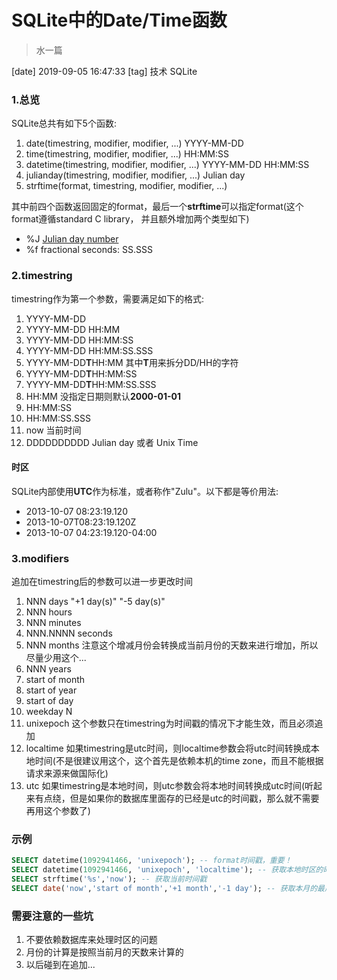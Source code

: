 # SQLite中的Date/Time函数

> 水一篇

[date] 2019-09-05 16:47:33
[tag] 技术 SQLite

### 1.总览
SQLite总共有如下5个函数:
1. date(timestring, modifier, modifier, ...) YYYY-MM-DD
2. time(timestring, modifier, modifier, ...) HH:MM:SS
3. datetime(timestring, modifier, modifier, ...) YYYY-MM-DD HH:MM:SS
4. julianday(timestring, modifier, modifier, ...) Julian day
5. strftime(format, timestring, modifier, modifier, ...)

其中前四个函数返回固定的format，最后一个**strftime**可以指定format(这个format遵循standard C library， 并且额外增加两个类型如下)

* %J  [Julian day number](http://en.wikipedia.org/wiki/Julian_day)
* %f  fractional seconds: SS.SSS

### 2.timestring
timestring作为第一个参数，需要满足如下的格式:
1. YYYY-MM-DD
2. YYYY-MM-DD  HH:MM
3. YYYY-MM-DD HH:MM:SS
4. YYYY-MM-DD HH:MM:SS.SSS
5. YYYY-MM-DD**T**HH:MM 其中**T**用来拆分DD/HH的字符
6. YYYY-MM-DD**T**HH:MM:SS
7. YYYY-MM-DD**T**HH:MM:SS.SSS
8. HH:MM 没指定日期则默认**2000-01-01**
9. HH:MM:SS
10. HH:MM:SS.SSS
11. now 当前时间
12. DDDDDDDDDD Julian day 或者 Unix Time

#### 时区
SQLite内部使用**UTC**作为标准，或者称作"Zulu"。以下都是等价用法:
* 2013-10-07 08:23:19.120
* 2013-10-07T08:23:19.120Z
* 2013-10-07 04:23:19.120-04:00

### 3.modifiers
追加在timestring后的参数可以进一步更改时间
1. NNN days "+1 day(s)" "-5 day(s)"
2. NNN hours 
3. NNN minutes
4. NNN.NNNN seconds
5. NNN months 注意这个增减月份会转换成当前月份的天数来进行增加，所以尽量少用这个...
6. NNN years
7. start of month
8. start of year
9. start of day
10. weekday N
11. unixepoch 这个参数只在timestring为时间戳的情况下才能生效，而且必须追加
12. localtime 如果timestring是utc时间，则localtime参数会将utc时间转换成本地时间(不是很建议用这个，这个首先是依赖本机的time zone，而且不能根据请求来源来做国际化)
13. utc 如果timestring是本地时间，则utc参数会将本地时间转换成utc时间(听起来有点绕，但是如果你的数据库里面存的已经是utc的时间戳，那么就不需要再用这个参数了)

### 示例
```sql
SELECT datetime(1092941466, 'unixepoch'); -- format时间戳，重要！
SELECT datetime(1092941466, 'unixepoch', 'localtime'); -- 获取本地时区的时间
SELECT strftime('%s','now'); -- 获取当前时间戳
SELECT date('now','start of month','+1 month','-1 day'); -- 获取本月的最后一天
```

### 需要注意的一些坑
1. 不要依赖数据库来处理时区的问题
2. 月份的计算是按照当前月的天数来计算的
3. 以后碰到在追加...
